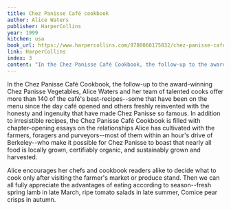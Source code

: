 ```yaml
---
title: Chez Panisse Café cookbook
author: Alice Waters
publisher: HarperCollins
year: 1999
kitchen: usa
book_url: https://www.harpercollins.com/9780060175832/chez-panisse-cafe-cookbook/
link: HarperCollins
index: 3
content: "In the Chez Panisse Café Cookbook, the follow-up to the award-winning Chez Panisse Vegetables, Alice Waters and her team of talented cooks offer more than 140 of the café's best-recipes--some that have been on the menu since the day café opened and others freshly reinvented with the honesty and ingenuity that have made Chez Panisse so famous. In addition to irresistible recipes, the Chez Panisse Café Cookbook is filled with chapter-opening essays on the relationships Alice has cultivated with the farmers, foragers and purveyors--most of them within an hour's drive of Berkeley--who make it possible for Chez Panisse to boast that nearly all food is locally grown, certifiably organic, and sustainably grown and harvested. Alice encourages her chefs and cookbook readers alike to decide what to cook only after visiting the farmer's market or produce stand. Then we can all fully appreciate the advantages of eating according to season--fresh spring lamb in late March, ripe tomato salads in late summer, Comice pear crisps in autumn."
---
```


In the Chez Panisse Café Cookbook, the follow-up to the award-winning Chez Panisse Vegetables, Alice Waters and her team of talented cooks offer more than 140 of the café's best-recipes--some that have been on the menu since the day café opened and others freshly reinvented with the honesty and ingenuity that have made Chez Panisse so famous. In addition to irresistible recipes, the Chez Panisse Café Cookbook is filled with chapter-opening essays on the relationships Alice has cultivated with the farmers, foragers and purveyors--most of them within an hour's drive of Berkeley--who make it possible for Chez Panisse to boast that nearly all food is locally grown, certifiably organic, and sustainably grown and harvested.

Alice encourages her chefs and cookbook readers alike to decide what to cook only after visiting the farmer's market or produce stand. Then we can all fully appreciate the advantages of eating according to season--fresh spring lamb in late March, ripe tomato salads in late summer, Comice pear crisps in autumn.